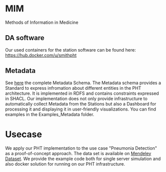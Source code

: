 # MIM
Methods of Information in Medicine


## DA software
Our used containers for the station software can be found here: https://hub.docker.com/u/smithpht



## Metadata
See [here](https://github.com/LaurenzNeumann/PHTMetadata) the complete Metadata Schema.
The Metadata schema provides a Standard to express infromation about different entities in the PHT architecture.
It is implemented in RDFS and contains constraints expressed in SHACL. Our implementation does not only provide infrastructure to automatically collect Metadata from the Stations but also a Dashboard for processing it and displaying it in user-friendly visualizations.
You can find examples in the Examples_Metadata folder.

# Usecase

We apply our PHT implementation to the use case "Pneumonia Detection" as a proof-of-concept approach. The data set is available on [Mendeley Dataset](https://data.mendeley.com/datasets/rscbjbr9sj/2). We provide the example code both for single server simulation and also docker solution for running on our PHT infrastructure.

